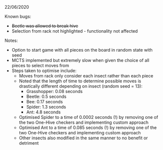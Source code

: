 22/06/2020

Known bugs:
- ~~Beetle was allowed to break hive~~
- Selection from rack not highlighted - functionality not affected

Notes:
- Option to start game with all pieces on the board in random state with seed
- MCTS implemented but extremely slow when given the choice of all pieces to select moves from
- Steps taken to optimise include:
    - Moves from rack only consider each insect rather than each piece
    - Noted that the length of time to determine possible moves is drastically different depending on insect (random seed = 13):
        - Grasshopper: 0.08 seconds
        - Beetle: 0.5 seconds
        - Bee: 0.17 seconds
        - Spider: 1.3 seconds
        - Ant: 4.8 seconds
    - Optimised Spider to a time of 0.0002 seconds (!) by removing one of the two One-Hive checkers and implementing custom approach
    - Optimised Ant to a time of 0.085 seconds (!) by removing one of the two One-Hive checkers and implementing custom approach
    - Other insects also modified in the same manner to no benefit or detriment